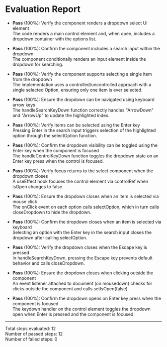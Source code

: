 # Evaluation Report

- **Pass** (100%): Verify the component renders a dropdown select UI element  
  The code renders a main control element and, when open, includes a dropdown container with the options list.

- **Pass** (100%): Confirm the component includes a search input within the dropdown  
  The component conditionally renders an input element inside the dropdown for searching.

- **Pass** (100%): Verify the component supports selecting a single item from the dropdown  
  The implementation uses a controlled/uncontrolled approach with a single selected Option, ensuring only one item is ever selected.

- **Pass** (100%): Ensure the dropdown can be navigated using keyboard arrow keys  
  The handleSearchKeyDown function correctly handles "ArrowDown" and "ArrowUp" to update the highlighted index.

- **Pass** (100%): Verify items can be selected using the Enter key  
  Pressing Enter in the search input triggers selection of the highlighted option through the selectOption function.

- **Pass** (100%): Confirm the dropdown visibility can be toggled using the Enter key when the component is focused  
  The handleControlKeyDown function toggles the dropdown state on an Enter key press when the control is focused.

- **Pass** (100%): Verify focus returns to the select component when the dropdown closes  
  A useEffect hook focuses the control element via controlRef when isOpen changes to false.

- **Pass** (100%): Ensure the dropdown closes when an item is selected via mouse click  
  The onClick event on each option calls selectOption, which in turn calls closeDropdown to hide the dropdown.

- **Pass** (100%): Confirm the dropdown closes when an item is selected via keyboard  
  Selecting an option with the Enter key in the search input closes the dropdown after calling selectOption.

- **Pass** (100%): Verify the dropdown closes when the Escape key is pressed  
  In handleSearchKeyDown, pressing the Escape key prevents default behavior and calls closeDropdown.

- **Pass** (100%): Ensure the dropdown closes when clicking outside the component  
  An event listener attached to document (on mousedown) checks for clicks outside the component and calls setIsOpen(false).

- **Pass** (100%): Confirm the dropdown opens on Enter key press when the component is focused  
  The keydown handler on the control element toggles the dropdown open when Enter is pressed and the component is focused.

---

Total steps evaluated: 12  
Number of passed steps: 12  
Number of failed steps: 0